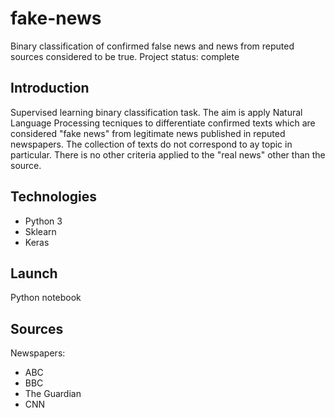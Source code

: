 # fake-news
Binary classification of confirmed false news and news from reputed sources considered to be true. 
Project status: complete


## Introduction
Supervised learning binary classification task. The aim is apply Natural Language Processing tecniques to differentiate confirmed texts which are considered "fake news" from legitimate news published in reputed newspapers. The collection of texts do not correspond to ay topic in particular. There is no other criteria applied to the "real news" other than the source. 

## Technologies
* Python 3
* Sklearn
* Keras

## Launch
Python notebook

## Sources
Newspapers:
* ABC
* BBC
* The Guardian
* CNN

